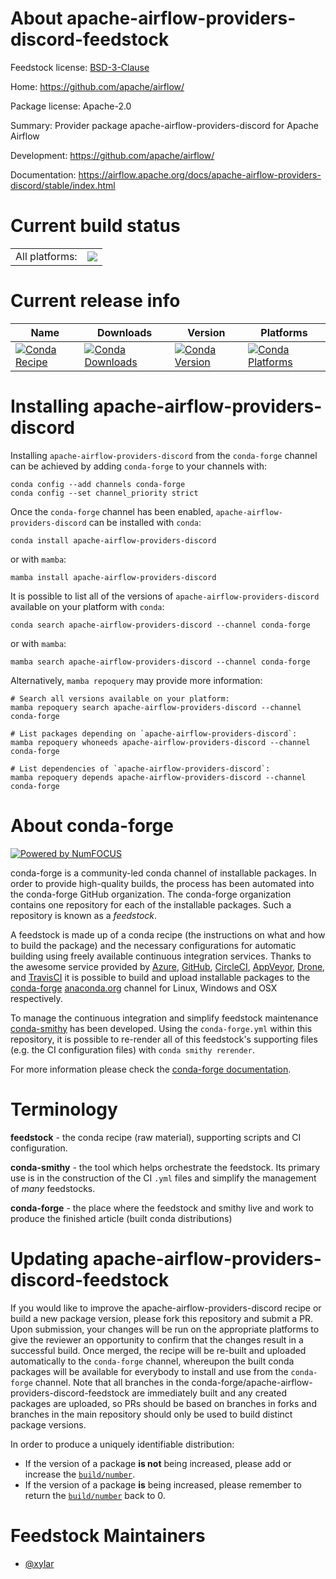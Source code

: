 About apache-airflow-providers-discord-feedstock
================================================

Feedstock license: [BSD-3-Clause](https://github.com/conda-forge/apache-airflow-providers-discord-feedstock/blob/main/LICENSE.txt)

Home: https://github.com/apache/airflow/

Package license: Apache-2.0

Summary: Provider package apache-airflow-providers-discord for Apache Airflow

Development: https://github.com/apache/airflow/

Documentation: https://airflow.apache.org/docs/apache-airflow-providers-discord/stable/index.html

Current build status
====================


<table><tr><td>All platforms:</td>
    <td>
      <a href="https://dev.azure.com/conda-forge/feedstock-builds/_build/latest?definitionId=11911&branchName=main">
        <img src="https://dev.azure.com/conda-forge/feedstock-builds/_apis/build/status/apache-airflow-providers-discord-feedstock?branchName=main">
      </a>
    </td>
  </tr>
</table>

Current release info
====================

| Name | Downloads | Version | Platforms |
| --- | --- | --- | --- |
| [![Conda Recipe](https://img.shields.io/badge/recipe-apache--airflow--providers--discord-green.svg)](https://anaconda.org/conda-forge/apache-airflow-providers-discord) | [![Conda Downloads](https://img.shields.io/conda/dn/conda-forge/apache-airflow-providers-discord.svg)](https://anaconda.org/conda-forge/apache-airflow-providers-discord) | [![Conda Version](https://img.shields.io/conda/vn/conda-forge/apache-airflow-providers-discord.svg)](https://anaconda.org/conda-forge/apache-airflow-providers-discord) | [![Conda Platforms](https://img.shields.io/conda/pn/conda-forge/apache-airflow-providers-discord.svg)](https://anaconda.org/conda-forge/apache-airflow-providers-discord) |

Installing apache-airflow-providers-discord
===========================================

Installing `apache-airflow-providers-discord` from the `conda-forge` channel can be achieved by adding `conda-forge` to your channels with:

```
conda config --add channels conda-forge
conda config --set channel_priority strict
```

Once the `conda-forge` channel has been enabled, `apache-airflow-providers-discord` can be installed with `conda`:

```
conda install apache-airflow-providers-discord
```

or with `mamba`:

```
mamba install apache-airflow-providers-discord
```

It is possible to list all of the versions of `apache-airflow-providers-discord` available on your platform with `conda`:

```
conda search apache-airflow-providers-discord --channel conda-forge
```

or with `mamba`:

```
mamba search apache-airflow-providers-discord --channel conda-forge
```

Alternatively, `mamba repoquery` may provide more information:

```
# Search all versions available on your platform:
mamba repoquery search apache-airflow-providers-discord --channel conda-forge

# List packages depending on `apache-airflow-providers-discord`:
mamba repoquery whoneeds apache-airflow-providers-discord --channel conda-forge

# List dependencies of `apache-airflow-providers-discord`:
mamba repoquery depends apache-airflow-providers-discord --channel conda-forge
```


About conda-forge
=================

[![Powered by
NumFOCUS](https://img.shields.io/badge/powered%20by-NumFOCUS-orange.svg?style=flat&colorA=E1523D&colorB=007D8A)](https://numfocus.org)

conda-forge is a community-led conda channel of installable packages.
In order to provide high-quality builds, the process has been automated into the
conda-forge GitHub organization. The conda-forge organization contains one repository
for each of the installable packages. Such a repository is known as a *feedstock*.

A feedstock is made up of a conda recipe (the instructions on what and how to build
the package) and the necessary configurations for automatic building using freely
available continuous integration services. Thanks to the awesome service provided by
[Azure](https://azure.microsoft.com/en-us/services/devops/), [GitHub](https://github.com/),
[CircleCI](https://circleci.com/), [AppVeyor](https://www.appveyor.com/),
[Drone](https://cloud.drone.io/welcome), and [TravisCI](https://travis-ci.com/)
it is possible to build and upload installable packages to the
[conda-forge](https://anaconda.org/conda-forge) [anaconda.org](https://anaconda.org/)
channel for Linux, Windows and OSX respectively.

To manage the continuous integration and simplify feedstock maintenance
[conda-smithy](https://github.com/conda-forge/conda-smithy) has been developed.
Using the ``conda-forge.yml`` within this repository, it is possible to re-render all of
this feedstock's supporting files (e.g. the CI configuration files) with ``conda smithy rerender``.

For more information please check the [conda-forge documentation](https://conda-forge.org/docs/).

Terminology
===========

**feedstock** - the conda recipe (raw material), supporting scripts and CI configuration.

**conda-smithy** - the tool which helps orchestrate the feedstock.
                   Its primary use is in the construction of the CI ``.yml`` files
                   and simplify the management of *many* feedstocks.

**conda-forge** - the place where the feedstock and smithy live and work to
                  produce the finished article (built conda distributions)


Updating apache-airflow-providers-discord-feedstock
===================================================

If you would like to improve the apache-airflow-providers-discord recipe or build a new
package version, please fork this repository and submit a PR. Upon submission,
your changes will be run on the appropriate platforms to give the reviewer an
opportunity to confirm that the changes result in a successful build. Once
merged, the recipe will be re-built and uploaded automatically to the
`conda-forge` channel, whereupon the built conda packages will be available for
everybody to install and use from the `conda-forge` channel.
Note that all branches in the conda-forge/apache-airflow-providers-discord-feedstock are
immediately built and any created packages are uploaded, so PRs should be based
on branches in forks and branches in the main repository should only be used to
build distinct package versions.

In order to produce a uniquely identifiable distribution:
 * If the version of a package **is not** being increased, please add or increase
   the [``build/number``](https://docs.conda.io/projects/conda-build/en/latest/resources/define-metadata.html#build-number-and-string).
 * If the version of a package **is** being increased, please remember to return
   the [``build/number``](https://docs.conda.io/projects/conda-build/en/latest/resources/define-metadata.html#build-number-and-string)
   back to 0.

Feedstock Maintainers
=====================

* [@xylar](https://github.com/xylar/)

